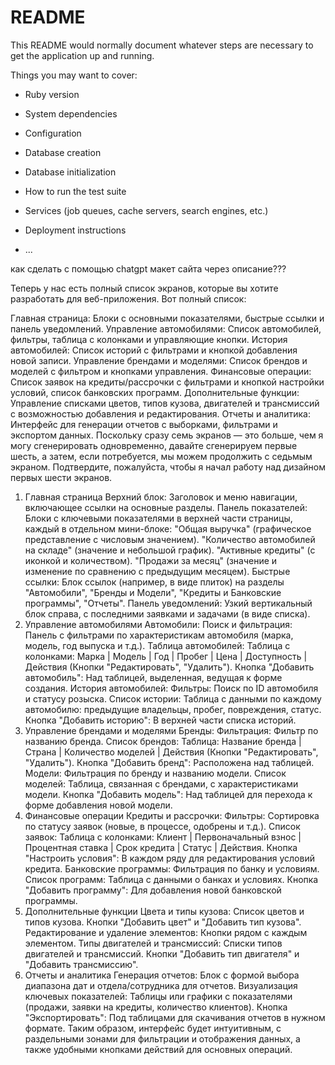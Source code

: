 # README

This README would normally document whatever steps are necessary to get the
application up and running.

Things you may want to cover:

* Ruby version

* System dependencies

* Configuration

* Database creation

* Database initialization

* How to run the test suite

* Services (job queues, cache servers, search engines, etc.)

* Deployment instructions

* ...

как сделать с помощью chatgpt макет сайта  через описание???

Теперь у нас есть полный список экранов, которые вы хотите разработать для веб-приложения. Вот полный список:

Главная страница: Блоки с основными показателями, быстрые ссылки и панель уведомлений.
Управление автомобилями: Список автомобилей, фильтры, таблица с колонками и управляющие кнопки.
История автомобилей: Список историй с фильтрами и кнопкой добавления новой записи.
Управление брендами и моделями: Список брендов и моделей с фильтром и кнопками управления.
Финансовые операции: Список заявок на кредиты/рассрочки с фильтрами и кнопкой настройки условий, список банковских программ.
Дополнительные функции: Управление списками цветов, типов кузова, двигателей и трансмиссий с возможностью добавления и редактирования.
Отчеты и аналитика: Интерфейс для генерации отчетов с выборками, фильтрами и экспортом данных.
Поскольку сразу семь экранов — это больше, чем я могу сгенерировать одновременно, давайте сгенерируем первые шесть, а затем, если потребуется, мы можем продолжить с седьмым экраном. Подтвердите, пожалуйста, чтобы я начал работу над дизайном первых шести экранов.

1. Главная страница
Верхний блок: Заголовок и меню навигации, включающее ссылки на основные разделы.
Панель показателей: Блоки с ключевыми показателями в верхней части страницы, каждый в отдельном мини-блоке:
"Общая выручка" (графическое представление с числовым значением).
"Количество автомобилей на складе" (значение и небольшой график).
"Активные кредиты" (с иконкой и количеством).
"Продажи за месяц" (значение и изменение по сравнению с предыдущим месяцем).
Быстрые ссылки: Блок ссылок (например, в виде плиток) на разделы "Автомобили", "Бренды и Модели", "Кредиты и Банковские программы", "Отчеты".
Панель уведомлений: Узкий вертикальный блок справа, с последними заявками и задачами (в виде списка).
2. Управление автомобилями
Автомобили:
Поиск и фильтрация: Панель с фильтрами по характеристикам автомобиля (марка, модель, год выпуска и т.д.).
Таблица автомобилей: Таблица с колонками:
Марка | Модель | Год | Пробег | Цена | Доступность | Действия (Кнопки "Редактировать", "Удалить").
Кнопка "Добавить автомобиль": Над таблицей, выделенная, ведущая к форме создания.
История автомобилей:
Фильтры: Поиск по ID автомобиля и статусу розыска.
Список истории: Таблица с данными по каждому автомобилю: предыдущие владельцы, пробег, повреждения, статус.
Кнопка "Добавить историю": В верхней части списка историй.
3. Управление брендами и моделями
Бренды:
Фильтрация: Фильтр по названию бренда.
Список брендов: Таблица:
Название бренда | Страна | Количество моделей | Действия (Кнопки "Редактировать", "Удалить").
Кнопка "Добавить бренд": Расположена над таблицей.
Модели:
Фильтрация по бренду и названию модели.
Список моделей: Таблица, связанная с брендами, с характеристиками модели.
Кнопка "Добавить модель": Над таблицей для перехода к форме добавления новой модели.
4. Финансовые операции
Кредиты и рассрочки:
Фильтры: Сортировка по статусу заявок (новые, в процессе, одобрены и т.д.).
Список заявок: Таблица с колонками:
Клиент | Первоначальный взнос | Процентная ставка | Срок кредита | Статус | Действия.
Кнопка "Настроить условия": В каждом ряду для редактирования условий кредита.
Банковские программы:
Фильтрация по банку и условиям.
Список программ: Таблица с данными о банках и условиях.
Кнопка "Добавить программу": Для добавления новой банковской программы.
5. Дополнительные функции
Цвета и типы кузова:
Список цветов и типов кузова.
Кнопки "Добавить цвет" и "Добавить тип кузова".
Редактирование и удаление элементов: Кнопки рядом с каждым элементом.
Типы двигателей и трансмиссий:
Списки типов двигателей и трансмиссий.
Кнопки "Добавить тип двигателя" и "Добавить трансмиссию".
6. Отчеты и аналитика
Генерация отчетов: Блок с формой выбора диапазона дат и отдела/сотрудника для отчетов.
Визуализация ключевых показателей: Таблицы или графики с показателями (продажи, заявки на кредиты, количество клиентов).
Кнопка "Экспортировать": Под таблицами для скачивания отчетов в нужном формате.
Таким образом, интерфейс будет интуитивным, с раздельными зонами для фильтрации и отображения данных, а также удобными кнопками действий для основных операций.